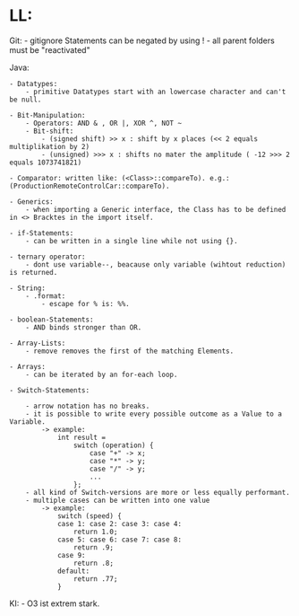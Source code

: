 # LL:

Git:
    - gitignore Statements can be negated by using !
        - all parent folders must be "reactivated"

Java:

    - Datatypes:
        - primitive Datatypes start with an lowercase character and can't be null.

    - Bit-Manipulation:
        - Operators: AND & , OR |, XOR ^, NOT ~
        - Bit-shift: 
            - (signed shift) >> x : shift by x places (<< 2 equals multiplikation by 2)
            - (unsigned) >>> x : shifts no mater the amplitude ( -12 >>> 2 equals 1073741821)

    - Comparator: written like: (<Class>::compareTo). e.g.: (ProductionRemoteControlCar::compareTo).

    - Generics:
        - when importing a Generic interface, the Class has to be defined in <> Bracktes in the import itself. 

    - if-Statements:
        - can be written in a single line while not using {}.

    - ternary operator:
        - dont use variable--, beacause only variable (wihtout reduction) is returned.

    - String:
        - .format:
            - escape for % is: %%.

    - boolean-Statements: 
        - AND binds stronger than OR.

    - Array-Lists:
        - remove removes the first of the matching Elements.

    - Arrays:
        - can be iterated by an for-each loop. 

    - Switch-Statements:

        - arrow notation has no breaks.
        - it is possible to write every possible outcome as a Value to a Variable.
            -> example:
                int result =
                    switch (operation) {
                        case "+" -> x;
                        case "*" -> y;
                        case "/" -> y;
                        ...
                    };
        - all kind of Switch-versions are more or less equally performant.
        - multiple cases can be written into one value
            -> example:
                switch (speed) {
                case 1: case 2: case 3: case 4:
                    return 1.0;
                case 5: case 6: case 7: case 8:
                    return .9;
                case 9:
                    return .8;
                default:
                    return .77;
                }


KI:
    - O3 ist extrem stark. 


